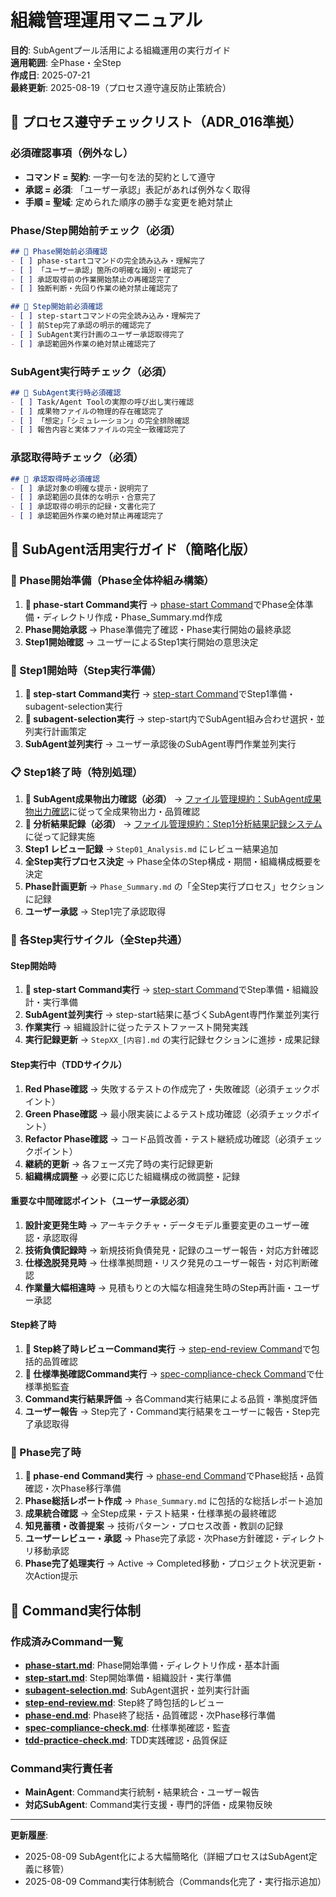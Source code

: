 # 組織管理運用マニュアル

**目的**: SubAgentプール活用による組織運用の実行ガイド  
**適用範囲**: 全Phase・全Step  
**作成日**: 2025-07-21  
**最終更新**: 2025-08-19（プロセス遵守違反防止策統合）  

## 🔴 プロセス遵守チェックリスト（ADR_016準拠）

### 必須確認事項（例外なし）
- **コマンド = 契約**: 一字一句を法的契約として遵守
- **承認 = 必須**: 「ユーザー承認」表記があれば例外なく取得
- **手順 = 聖域**: 定められた順序の勝手な変更を絶対禁止

### Phase/Step開始前チェック（必須）
```markdown
## 🔴 Phase開始前必須確認
- [ ] phase-startコマンドの完全読み込み・理解完了
- [ ] 「ユーザー承認」箇所の明確な識別・確認完了
- [ ] 承認取得前の作業開始禁止の再確認完了
- [ ] 独断判断・先回り作業の絶対禁止確認完了

## 🔴 Step開始前必須確認  
- [ ] step-startコマンドの完全読み込み・理解完了
- [ ] 前Step完了承認の明示的確認完了
- [ ] SubAgent実行計画のユーザー承認取得完了
- [ ] 承認範囲外作業の絶対禁止確認完了
```

### SubAgent実行時チェック（必須）
```markdown
## 🔴 SubAgent実行時必須確認
- [ ] Task/Agent Toolの実際の呼び出し実行確認
- [ ] 成果物ファイルの物理的存在確認完了
- [ ] 「想定」「シミュレーション」の完全排除確認
- [ ] 報告内容と実体ファイルの完全一致確認完了
```

### 承認取得時チェック（必須）
```markdown
## 🔴 承認取得時必須確認
- [ ] 承認対象の明確な提示・説明完了
- [ ] 承認範囲の具体的な明示・合意完了
- [ ] 承認取得の明示的記録・文書化完了
- [ ] 承認範囲外作業の絶対禁止再確認完了
```

## 🚀 SubAgent活用実行ガイド（簡略化版）

### 🎯 Phase開始準備（Phase全体枠組み構築）
1. **🔧 phase-start Command実行** → [phase-start Command](./.claude/commands/phase-start.md)でPhase全体準備・ディレクトリ作成・Phase_Summary.md作成
2. **Phase開始承認** → Phase準備完了確認・Phase実行開始の最終承認
3. **Step1開始確認** → ユーザーによるStep1実行開始の意思決定

### 🔄 Step1開始時（Step実行準備）
1. **🔧 step-start Command実行** → [step-start Command](./.claude/commands/step-start.md)でStep1準備・subagent-selection実行
2. **🔧 subagent-selection実行** → step-start内でSubAgent組み合わせ選択・並列実行計画策定
3. **SubAgent並列実行** → ユーザー承認後のSubAgent専門作業並列実行

### 📋 Step1終了時（特別処理）
1. **🔴 SubAgent成果物出力確認（必須）** → [ファイル管理規約：SubAgent成果物出力確認](./ファイル管理規約.md#Step1終了時（特別処理）)に従って全成果物出力・品質確認
2. **🔴 分析結果記録（必須）** → [ファイル管理規約：Step1分析結果記録システム](./ファイル管理規約.md#Step1分析結果記録システム)に従って記録実施
3. **Step1 レビュー記録** → `Step01_Analysis.md` にレビュー結果追加
4. **全Step実行プロセス決定** → Phase全体のStep構成・期間・組織構成概要を決定
5. **Phase計画更新** → `Phase_Summary.md` の「全Step実行プロセス」セクションに記録
6. **ユーザー承認** → Step1完了承認取得

### 🔄 各Step実行サイクル（全Step共通）

#### Step開始時
1. **🔧 step-start Command実行** → [step-start Command](./.claude/commands/step-start.md)でStep準備・組織設計・実行準備
2. **SubAgent並列実行** → step-start結果に基づくSubAgent専門作業並列実行
3. **作業実行** → 組織設計に従ったテストファースト開発実践
4. **実行記録更新** → `StepXX_[内容].md` の実行記録セクションに進捗・成果記録

#### Step実行中（TDDサイクル）
1. **Red Phase確認** → 失敗するテストの作成完了・失敗確認（必須チェックポイント）
2. **Green Phase確認** → 最小限実装によるテスト成功確認（必須チェックポイント）
3. **Refactor Phase確認** → コード品質改善・テスト継続成功確認（必須チェックポイント）
4. **継続的更新** → 各フェーズ完了時の実行記録更新
5. **組織構成調整** → 必要に応じた組織構成の微調整・記録

#### 重要な中間確認ポイント（ユーザー承認必須）
1. **設計変更発生時** → アーキテクチャ・データモデル重要変更のユーザー確認・承認取得
2. **技術負債記録時** → 新規技術負債発見・記録のユーザー報告・対応方針確認
3. **仕様逸脱発見時** → 仕様準拠問題・リスク発見のユーザー報告・対応判断確認
4. **作業量大幅相違時** → 見積もりとの大幅な相違発生時のStep再計画・ユーザー承認

#### Step終了時
1. **🔧 Step終了時レビューCommand実行** → [step-end-review Command](./.claude/commands/step-end-review.md)で包括的品質確認
2. **🔧 仕様準拠確認Command実行** → [spec-compliance-check Command](./.claude/commands/spec-compliance-check.md)で仕様準拠監査
3. **Command実行結果評価** → 各Command実行結果による品質・準拠度評価
4. **ユーザー報告** → Step完了・Command実行結果をユーザーに報告・Step完了承認取得

### 🏁 Phase完了時
1. **🔧 phase-end Command実行** → [phase-end Command](./.claude/commands/phase-end.md)でPhase総括・品質確認・次Phase移行準備
2. **Phase総括レポート作成** → `Phase_Summary.md` に包括的な総括レポート追加
3. **成果統合確認** → 全Step成果・テスト結果・仕様準拠の最終確認
4. **知見蓄積・改善提案** → 技術パターン・プロセス改善・教訓の記録
5. **ユーザーレビュー・承認** → Phase完了承認・次Phase方針確認・ディレクトリ移動承認
6. **Phase完了処理実行** → Active → Completed移動・プロジェクト状況更新・次Action提示

## 🔧 Command実行体制

### 作成済みCommand一覧
- **[phase-start.md](./.claude/commands/phase-start.md)**: Phase開始準備・ディレクトリ作成・基本計画
- **[step-start.md](./.claude/commands/step-start.md)**: Step開始準備・組織設計・実行準備
- **[subagent-selection.md](./.claude/commands/subagent-selection.md)**: SubAgent選択・並列実行計画
- **[step-end-review.md](./.claude/commands/step-end-review.md)**: Step終了時包括的レビュー
- **[phase-end.md](./.claude/commands/phase-end.md)**: Phase終了総括・品質確認・次Phase移行準備
- **[spec-compliance-check.md](./.claude/commands/spec-compliance-check.md)**: 仕様準拠確認・監査
- **[tdd-practice-check.md](./.claude/commands/tdd-practice-check.md)**: TDD実践確認・品質保証

### Command実行責任者
- **MainAgent**: Command実行統制・結果統合・ユーザー報告
- **対応SubAgent**: Command実行支援・専門的評価・成果物反映

---

**更新履歴**: 
- 2025-08-09 SubAgent化による大幅簡略化（詳細プロセスはSubAgent定義に移管）
- 2025-08-09 Command実行体制統合（Commands化完了・実行指示追加）